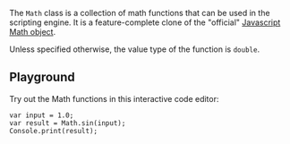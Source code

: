 The `Math` class is a collection of math functions that can be used in the scripting engine. It is a feature-complete clone of the "official" [Javascript Math object](https://www.w3schools.com/Js/js_math.asp).

Unless specified otherwise, the value type of the function is `double`.

## Playground

Try out the Math functions in this interactive code editor:

```!javascript
var input = 1.0;
var result = Math.sin(input);
Console.print(result);
```

